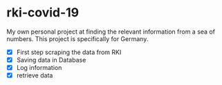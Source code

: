 # rki-covid-19

My own personal project at finding the relevant information from a sea of numbers. This project is specifically for Germany.

- [x] First step scraping the data from RKI
- [x] Saving data in Database
- [x] Log information
- [x] retrieve data
